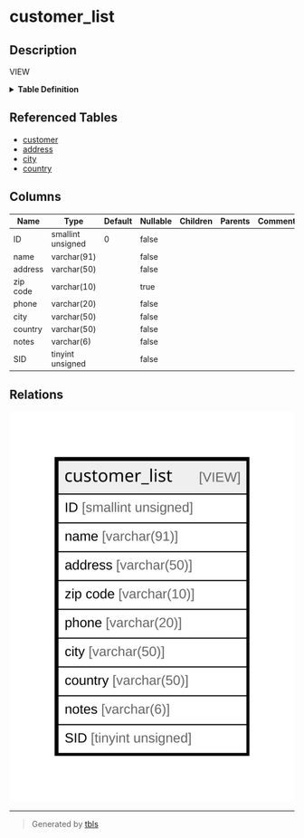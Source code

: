 # customer_list

## Description

VIEW

<details>
<summary><strong>Table Definition</strong></summary>

```sql
CREATE VIEW customer_list AS (select `cu`.`customer_id` AS `ID`,concat(`cu`.`first_name`,' ',`cu`.`last_name`) AS `name`,`a`.`address` AS `address`,`a`.`postal_code` AS `zip code`,`a`.`phone` AS `phone`,`sakila_db`.`city`.`city` AS `city`,`sakila_db`.`country`.`country` AS `country`,if(`cu`.`active`,'active','') AS `notes`,`cu`.`store_id` AS `SID` from (((`sakila_db`.`customer` `cu` join `sakila_db`.`address` `a` on((`cu`.`address_id` = `a`.`address_id`))) join `sakila_db`.`city` on((`a`.`city_id` = `sakila_db`.`city`.`city_id`))) join `sakila_db`.`country` on((`sakila_db`.`city`.`country_id` = `sakila_db`.`country`.`country_id`))))
```

</details>

## Referenced Tables

- [customer](customer.md)
- [address](address.md)
- [city](city.md)
- [country](country.md)

## Columns

| Name | Type | Default | Nullable | Children | Parents | Comment |
| ---- | ---- | ------- | -------- | -------- | ------- | ------- |
| ID | smallint unsigned | 0 | false |  |  |  |
| name | varchar(91) |  | false |  |  |  |
| address | varchar(50) |  | false |  |  |  |
| zip code | varchar(10) |  | true |  |  |  |
| phone | varchar(20) |  | false |  |  |  |
| city | varchar(50) |  | false |  |  |  |
| country | varchar(50) |  | false |  |  |  |
| notes | varchar(6) |  | false |  |  |  |
| SID | tinyint unsigned |  | false |  |  |  |

## Relations

![er](customer_list.svg)

---

> Generated by [tbls](https://github.com/k1LoW/tbls)
